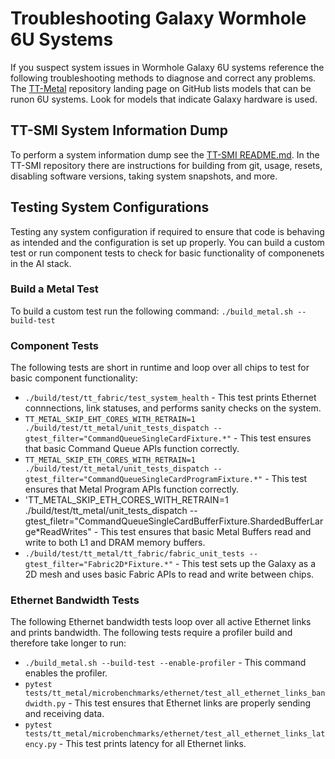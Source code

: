 # Troubleshooting Galaxy Wormhole 6U Systems
If you suspect system issues in Wormhole Galaxy 6U systems reference the following troubleshooting methods to diagnose and correct any problems. The [TT-Metal](https://github.com/tenstorrent/tt-metal) repository landing page on GitHub lists models that can be runon 6U systems. Look for models that indicate Galaxy hardware is used.

## TT-SMI System Information Dump
To perform a system information dump see the [TT-SMI README.md](https://github.com/tenstorrent/tt-smi/blob/main/README.md). In the TT-SMI repository there are instructions for building from git, usage, resets, disabling software versions, taking system snapshots, and more.

## Testing System Configurations
Testing any system configuration if required to ensure that code is behaving as intended and the configuration is set up properly. You can build a custom test or run component tests to check for basic functionality of componenets in the AI stack.

### Build a Metal Test
To build a custom test run the following command: `./build_metal.sh --build-test`

### Component Tests
The following tests are short in runtime and loop over all chips to test for basic component functionality:
- `./build/test/tt_fabric/test_system_health` - This test prints Ethernet connnections, link statuses, and performs sanity checks on the system.
- `TT_METAL_SKIP_EHT_CORES_WITH_RETRAIN=1 ./build/test/tt_metal/unit_tests_dispatch --gtest_filter="CommandQueueSingleCardFixture.*"` - This test ensures that basic Command Queue APIs function correctly.
- `TT_METAL_SKIP_ETH_CORES_WITH_RETRAIN=1 ./build/test/tt_metal/unit_tests_dispatch --gtest_filter="CommandQueueSingleCardProgramFixture.*"` - This test ensures that Metal Program APIs function correctly.
- 'TT_METAL_SKIP_ETH_CORES_WITH_RETRAIN=1 ./build/test/tt_metal/unit_tests_dispatch --gtest_filetr="CommandQueueSingleCardBufferFixture.ShardedBufferLarge*ReadWrites" - This test ensures that basic Metal Buffers read and write to both L1 and DRAM memory buffers.
- `./build/test/tt_metal/tt_fabric/fabric_unit_tests --gtest_filter="Fabric2D*Fixture.*"` - This test sets up the Galaxy as a 2D mesh and uses basic Fabric APIs to read and write between chips.

### Ethernet Bandwidth Tests
The following Ethernet bandwidth tests loop over all active Ethernet links and prints bandwidth. The following tests require a profiler build and therefore take longer to run:
- `./build_metal.sh --build-test --enable-profiler` - This command enables the profiler.
- `pytest tests/tt_metal/microbenchmarks/ethernet/test_all_ethernet_links_bandwidth.py` - This test ensures that Ethernet links are properly sending and receiving data.
- `pytest tests/tt_metal/microbenchmarks/ethernet/test_all_ethernet_links_latency.py` - This test prints latency for all Ethernet links.
